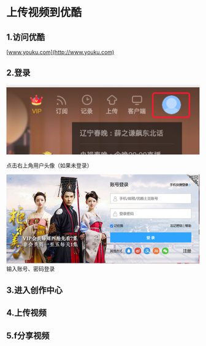 # 上传视频到优酷

## 1.访问优酷

[www.youku.com](http://www.youku.com)

## 2.登录

![](/assets/01.png)

点击右上角用户头像（如果未登录）

![](/assets/02.png)输入账号、密码登录

## 3.进入创作中心



## 4.上传视频

## 5.f分享视频



